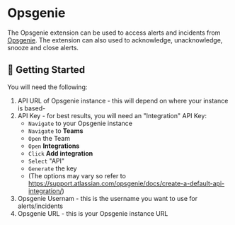 # Opsgenie

The Opsgenie extension can be used to access alerts and incidents from [Opsgenie](https://www.atlassian.com/software/opsgenie). The extension can also used to acknowledge, unacknowledge, snooze and close alerts.

## 🚀 Getting Started
You will need the following:

1. API URL of Opsgenie instance - this will depend on where your instance is based-
2. API Key - for best results, you will need an "Integration" API Key:
    - `Navigate` to your Opsgenie instance
    - `Navigate` to **Teams**
    - `Open` the Team
    - `Open` **Integrations**
    - `Click` **Add integration**
    - `Select` "API"
    - `Generate` the key
    - (The options may vary so refer to https://support.atlassian.com/opsgenie/docs/create-a-default-api-integration/)
3. Opsgenie Usernam - this is the username you want to use for alerts/incidents
4. Opsgenie URL - this is your Opsgenie instance URL